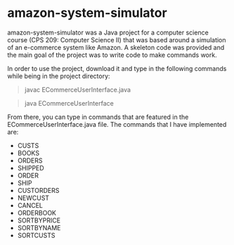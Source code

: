 # amazon-system-simulator

amazon-system-simulator was a Java project for a computer science course (CPS 209: Computer Science II) that was based around a simulation of an e-commerce system like Amazon. A skeleton code was provided and the main goal of the project was to write code to make commands work.


  
  In order to use the project, download it and type in the following commands while being in the project directory:
  > javac ECommerceUserInterface.java
  
  > java ECommerceUserInterface
  
  From there, you can type in commands that are featured in the ECommerceUserInterface.java file.
  The commands that I have implemented are:
  - CUSTS
  - BOOKS
  - ORDERS
  - SHIPPED
  - ORDER
  - SHIP
  - CUSTORDERS
  - NEWCUST
  - CANCEL
  - ORDERBOOK
  - SORTBYPRICE
  - SORTBYNAME
  - SORTCUSTS
